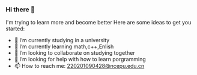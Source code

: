 ### Hi there 👋

I'm trying to learn more and become better
Here are some ideas to get you started:

- 🔭 I’m currently studying in a university
- 🌱 I’m currently learning math,c++,Enlish
- 👯 I’m looking to collaborate on studying together
- 🤔 I’m looking for help with how to learn porgramming
- 📫 How to reach me: <220201090428@ncepu.edu.cn>
